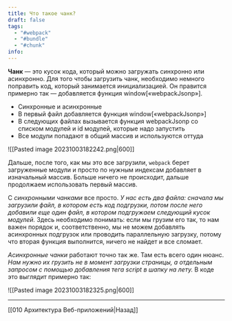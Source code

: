 ```yaml
---
title: Что такое чанк?
draft: false
tags:
  - "#webpack"
  - "#bundle"
  - "#chunk"
info:
---
```

**Чанк** — это кусок кода, который можно загружать синхронно или асинхронно. Для того чтобы загрузить чанк, необходимо немного поправить код, который занимается инициализацией. Он правится примерно так — добавляется функция window[«webpackJsonp»].

- Синхронные и асинхронные  
- В первый файл добавляется функция window[«webpackJsonp»]  
- В следующих файлах вызывается функция webpackJsonp со списком модулей и id модулей, которые надо запустить  
- Все модули попадают в общий массив и используются оттуда

![[Pasted image 20231003182242.png|600]]

Дальше, после того, как мы это все загрузили, `webpack` берет загруженные модули и просто по нужным индексам добавляет в изначальный массив. Больше ничего не происходит, дальше продолжаем использовать первый массив.  
  
С *синхронными чанками* все просто. *У нас есть два файла: сначала мы загрузили файл, в котором есть код подгрузки, потом после него добавили еще один файл, в котором подгружаем следующий кусок модулей.* Здесь необходимо понимать: если мы грузим его так, то нам важен порядок и, соответственно, мы не можем добавлять асинхронных подгрузок или проводить параллельную загрузку, потому что вторая функция выполнится, ничего не найдет и все сломает.  
  
*Асинхронные чанки* работают точно так же. Там есть всего один нюанс. *Нам нужно их грузить не в момент загрузки страницы, а отдельным запросом с помощью добавления тега script в шапку на лету.* В коде это выглядит примерно так:

![[Pasted image 20231003182325.png|600]]

___

[[010 Архитектура Веб-приложений|Назад]]